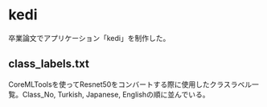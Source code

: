 # kedi
卒業論文でアプリケーション「kedi」を制作した。

## class_labels.txt
CoreMLToolsを使ってResnet50をコンバートする際に使用したクラスラベル一覧。Class_No, Turkish, Japanese, Englishの順に並んでいる。
